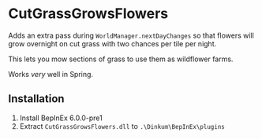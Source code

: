 # CutGrassGrowsFlowers

Adds an extra pass during `WorldManager.nextDayChanges` so that flowers will grow overnight on cut grass with two chances per tile per night.

This lets you mow sections of grass to use them as wildflower farms.

Works *very* well in Spring.

## Installation

1. Install BepInEx 6.0.0-pre1
2. Extract `CutGrassGrowsFlowers.dll` to `.\Dinkum\BepInEx\plugins`